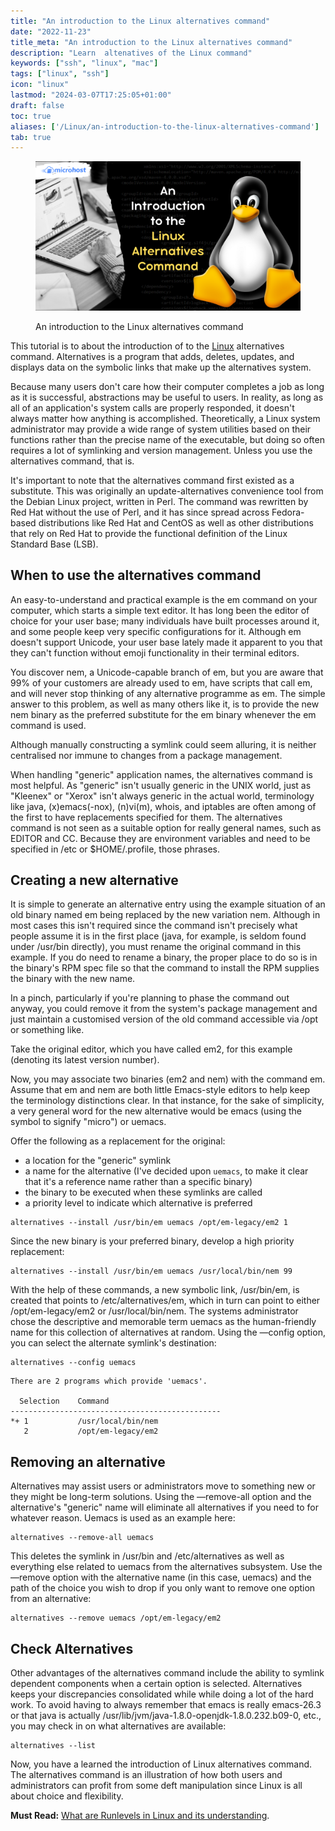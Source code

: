 ```yaml
---
title: "An introduction to the Linux alternatives command"
date: "2022-11-23"
title_meta: "An introduction to the Linux alternatives command"
description: "Learn  altenatives of the Linux command"
keywords: ["ssh", "linux", "mac"]
tags: ["linux", "ssh"]
icon: "linux"
lastmod: "2024-03-07T17:25:05+01:00"
draft: false
toc: true
aliases: ['/Linux/an-introduction-to-the-linux-alternatives-command']
tab: true
---
```


<figure>

![An introduction to the Linux alternatives command](images/An-introduction-to-the-Linux-alternatives-command-1024x576.png)

<figcaption>

An introduction to the Linux alternatives command

</figcaption>

</figure>

This tutorial is to about the introduction of to the [Linux](https://en.wikipedia.org/wiki/Linux) alternatives command. Alternatives is a program that adds, deletes, updates, and displays data on the symbolic links that make up the alternatives system.

Because many users don't care how their computer completes a job as long as it is successful, abstractions may be useful to users. In reality, as long as all of an application's system calls are properly responded, it doesn't always matter how anything is accomplished. Theoretically, a Linux system administrator may provide a wide range of system utilities based on their functions rather than the precise name of the executable, but doing so often requires a lot of symlinking and version management. Unless you use the alternatives command, that is.

It's important to note that the alternatives command first existed as a substitute. This was originally an update-alternatives convenience tool from the Debian Linux project, written in Perl. The command was rewritten by Red Hat without the use of Perl, and it has since spread across Fedora-based distributions like Red Hat and CentOS as well as other distributions that rely on Red Hat to provide the functional definition of the Linux Standard Base (LSB).

## When to use the alternatives command

An easy-to-understand and practical example is the em command on your computer, which starts a simple text editor. It has long been the editor of choice for your user base; many individuals have built processes around it, and some people keep very specific configurations for it. Although em doesn't support Unicode, your user base lately made it apparent to you that they can't function without emoji functionality in their terminal editors.

You discover nem, a Unicode-capable branch of em, but you are aware that 99% of your customers are already used to em, have scripts that call em, and will never stop thinking of any alternative programme as em. The simple answer to this problem, as well as many others like it, is to provide the new nem binary as the preferred substitute for the em binary whenever the em command is used.

Although manually constructing a symlink could seem alluring, it is neither centralised nor immune to changes from a package management.

When handling "generic" application names, the alternatives command is most helpful. As "generic" isn't usually generic in the UNIX world, just as "Kleenex" or "Xerox" isn't always generic in the actual world, terminology like java, (x)emacs(-nox), (n)vi(m), whois, and iptables are often among of the first to have replacements specified for them. The alternatives command is not seen as a suitable option for really general names, such as EDITOR and CC. Because they are environment variables and need to be specified in /etc or $HOME/.profile, those phrases.

## Creating a new alternative

It is simple to generate an alternative entry using the example situation of an old binary named em being replaced by the new variation nem. Although in most cases this isn't required since the command isn't precisely what people assume it is in the first place (java, for example, is seldom found under /usr/bin directly), you must rename the original command in this example. If you do need to rename a binary, the proper place to do so is in the binary's RPM spec file so that the command to install the RPM supplies the binary with the new name.

In a pinch, particularly if you're planning to phase the command out anyway, you could remove it from the system's package management and just maintain a customised version of the old command accessible via /opt or something like.

Take the original editor, which you have called em2, for this example (denoting its latest version number).

Now, you may associate two binaries (em2 and nem) with the command em. Assume that em and nem are both little Emacs-style editors to help keep the terminology distinctions clear. In that instance, for the sake of simplicity, a very general word for the new alternative would be emacs (using the symbol to signify "micro") or uemacs.

Offer the following as a replacement for the original:

- a location for the "generic" symlink
- a name for the alternative (I've decided upon `uemacs`, to make it clear that it's a reference name rather than a specific binary)
- the binary to be executed when these symlinks are called
- a priority level to indicate which alternative is preferred

```
alternatives --install /usr/bin/em uemacs /opt/em-legacy/em2 1
```
Since the new binary is your preferred binary, develop a high priority replacement:

```
alternatives --install /usr/bin/em uemacs /usr/local/bin/nem 99
```
With the help of these commands, a new symbolic link, /usr/bin/em, is created that points to /etc/alternatives/em, which in turn can point to either /opt/em-legacy/em2 or /usr/local/bin/nem. The systems administrator chose the descriptive and memorable term uemacs as the human-friendly name for this collection of alternatives at random. Using the —config option, you can select the alternate symlink's destination:

```
alternatives --config uemacs
```
```
There are 2 programs which provide 'uemacs'.

  Selection    Command
-----------------------------------------------
*+ 1           /usr/local/bin/nem
   2           /opt/em-legacy/em2
```

## Removing an alternative

Alternatives may assist users or administrators move to something new or they might be long-term solutions. Using the —remove-all option and the alternative's "generic" name will eliminate all alternatives if you need to for whatever reason. Uemacs is used as an example here:

```
alternatives --remove-all uemacs
```
This deletes the symlink in /usr/bin and /etc/alternatives as well as everything else related to uemacs from the alternatives subsystem. Use the —remove option with the alternative name (in this case, uemacs) and the path of the choice you wish to drop if you only want to remove one option from an alternative:

```
alternatives --remove uemacs /opt/em-legacy/em2
```
## Check Alternatives

Other advantages of the alternatives command include the ability to symlink dependent components when a certain option is selected. Alternatives keeps your discrepancies consolidated while while doing a lot of the hard work. To avoid having to always remember that emacs is really emacs-26.3 or that java is actually /usr/lib/jvm/java-1.8.0-openjdk-1.8.0.232.b09-0, etc., you may check in on what alternatives are available:

```
alternatives --list
```
Now, you have a learned the introduction of Linux alternatives command. The alternatives command is an illustration of how both users and administrators can profit from some deft manipulation since Linux is all about choice and flexibility.

**Must Read:** [What are Runlevels in Linux and its understanding](https://utho.com/docs/tutorial/what-are-runlevels-in-linux-and-its-understanding/).
